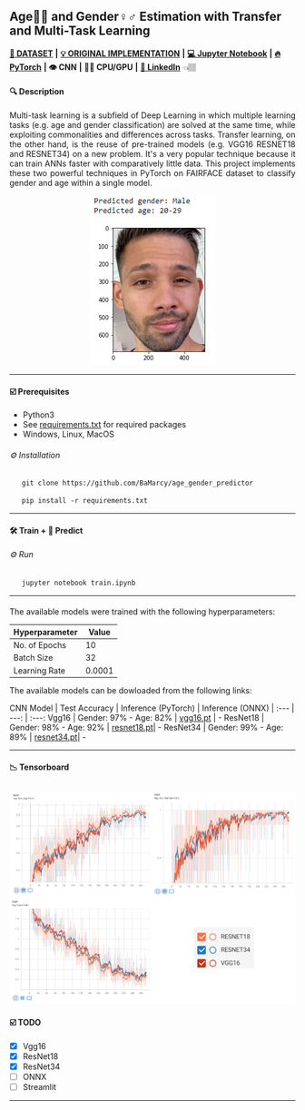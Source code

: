  ## Age👶👴 and Gender♀️♂️ Estimation with Transfer and Multi-Task Learning
 
[**💾 DATASET**](https://github.com/joojs/fairface) **|** [**💡 ORIGINAL IMPLEMENTATION**](https://github.com/dchen236/FairFace) **|** [**💻 Jupyter Notebook**](https://jupyter.org/install) **|** [**🔥 PyTorch**](https://pytorch.org/get-started/locally/) **|** **👁 CNN** **|** **💪🏽 CPU/GPU** **|**  [**🔗 LinkedIn**](https://www.linkedin.com/in/marcellbalogh) 👈🏽
#### 🔍 Description
<p align="justify">Multi-task learning is a subfield of Deep Learning in which multiple learning tasks (e.g. age and gender classification) are solved at the same time, while exploiting commonalities and differences across tasks. Transfer learning, on the other hand, is the reuse of pre-trained models (e.g. VGG16 RESNET18 and RESNET34) on a new problem. It's a very popular technique because it can train ANNs faster with comparatively little data. This project implements these two powerful techniques in PyTorch on FAIRFACE dataset to classify gender and age within a single model.</p>

<p align="center">
  <img src="test.PNG">
</p>

---
#### ☑️ Prerequisites
- Python3
- See [requirements.txt](requirements.txt) for required packages
- Windows, Linux, MacOS

###### ⚙️ Installation
```html
   git clone https://github.com/BaMarcy/age_gender_predictor
```
```html
   pip install -r requirements.txt
```
---
#### 🛠️ Train + 💊 Predict
###### ⚙️ Run
```html
   jupyter notebook train.ipynb
```
---
#### 
The available models were trained with the following hyperparameters:

Hyperparameter  | Value
------------- | -------------
No. of Epochs | 10
Batch Size | 32
Learning Rate | 0.0001

The available models can be dowloaded from the following links:

CNN Model | Test Accuracy | Inference (PyTorch) | Inference (ONNX)
| :--- | ---: | :---:
Vgg16  | Gender: 97% - Age: 82% | [vgg16.pt](https://drive.google.com/file/d/10L8BJqydyWBBmOI0T8QYedVYNnkCjAFP/view?usp=sharing) | -
ResNet18  | Gender: 98% - Age: 92% | [resnet18.pt](https://drive.google.com/file/d/10L8BJqydyWBBmOI0T8QYedVYNnkCjAFP/view?usp=sharing)| -
ResNet34  | Gender: 99% - Age: 89% | [resnet34.pt](https://drive.google.com/file/d/16U9HuW3ysy-EmS5xCnaX9MMHglcASjmK/view?usp=sharing)| -

---
#### 📉 Tensorboard

![](tensorboard.png)
---
#### ☑️ TODO
- [x] Vgg16
- [x] ResNet18
- [x] ResNet34
- [ ] ONNX
- [ ] Streamlit
---
